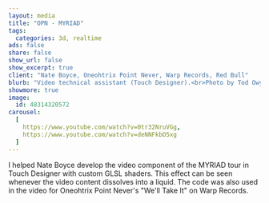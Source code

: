 ```yaml
---
layout: media
title: "OPN - MYRIAD"
tags:
  categories: 3d, realtime
ads: false
share: false
show_url: false
show_excerpt: true
client: "Nate Boyce, Oneohtrix Point Never, Warp Records, Red Bull"
blurb: "Video technical assistant (Touch Designer).<br>Photo by Tod Owyoung."
showmore: true
image:
  id: 48314320572
carousel:
  [
    https://www.youtube.com/watch?v=0tr32NruVGg,
    https://www.youtube.com/watch?v=deNNFkbO5xg
  ]
---
```


I helped Nate Boyce develop the video component of the MYRIAD tour in Touch Designer with custom GLSL shaders. This effect can be seen whenever the video content dissolves into a liquid. The code was also used in the video for Oneohtrix Point Never's "We'll Take It" on Warp Records.